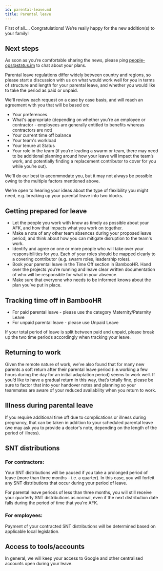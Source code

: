 ```yaml
---
id: parental-leave.md
title: Parental leave
---
```

First of all.... Congratulations! We’re really happy for the new addition(s) to your family!

## Next steps
As soon as you’re comfortable sharing the news, please ping people-ops@status.im to chat about your plans.

Parental leave regulations differ widely between country and regions, so please start a discussion with us on what would work well for you in terms of structure and length for your parental leave, and whether you would like to take the period as paid or unpaid.

We'll review each request on a case by case basis, and will reach an agreement with you that will be based on:

* Your preferences
* What's appropriate (depending on whether you're an employee or contractor - employees are generally entitled to benefits whereas contractors are not)
* Your current time off balance
* Your team's workload
* Your tenure at Status
* Your role in the team (if you’re leading a swarm or team, there may need to be additional planning around how your leave will impact the team’s work, and potentially finding a replacement contributor to cover for you while you’re out).

We'll do our best to accommodate you, but it may not always be possible owing to the multiple factors mentioned above.

We're open to hearing your ideas about the type of flexibility you might need, e.g. breaking up your parental leave into two blocks.

## Getting prepared for leave
* Let the people you work with know as timely as possible about your AFK, and how that impacts what you work on together.
* Make a note of any other team absences during your proposed leave period, and think about how you can mitigate disruption to the team's work.
* Identify and agree on one or more people who will take over your responsibilities for you. Each of your roles should be mapped clearly to a covering contributor (e.g. swarm roles, leadership roles).
* Book your parental leave in the Time Off section in BambooHR.
Hand over the projects you’re running and leave clear written documentation of who will be responsible for what in your absence.
* Make sure that everyone who needs to be informed knows about the plan you’ve put in place.

## Tracking time off in BambooHR
* For paid parental leave - please use the category Maternity/Paternity Leave
* For unpaid parental leave - please use Unpaid Leave

If your total period of leave is split between paid and unpaid, please break up the two time periods accordingly when tracking your leave.

## Returning to work
Given the remote nature of work, we’ve also found that for many new parents a soft return after their parental leave period (i.e.working a few hours during the day for an initial adaptation period) seems to work well. If you’d like to have a gradual return in this way, that’s totally fine, please be sure to factor that into your handover notes and planning so your teammates are aware of your reduced availability when you return to work.

## Illness during parental leave
If you require additional time off due to complications or illness during pregnancy, that can be taken in addition to your scheduled parental leave (we may ask you to provide a doctor's note, depending on the length of the period of illness).

## SNT distributions
### For contractors:

Your SNT distributions will be paused if you take a prolonged period of leave (more than three months - i.e. a quarter). In this case, you will forfeit any SNT distributions that occur during your period of leave.

For parental leave periods of less than three months, you will still receive your quarterly SNT distributions as normal, even if the next distribution date falls during the period of time that you're AFK.

### For employees:

Payment of your contracted SNT distributions will be determined based on applicable local legislation.

## Access to tools/accounts
In general, we will keep your access to Google and other centralised accounts open during your leave.
